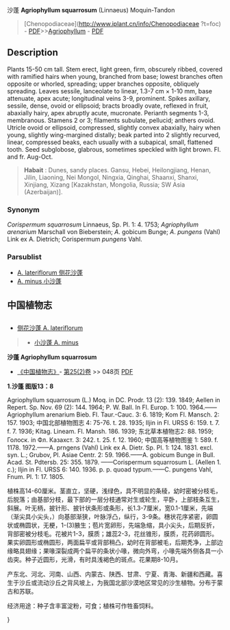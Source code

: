 沙蓬 **Agriophyllum squarrosum** (Linnaeus) Moquin-Tandon

> [Chenopodiaceae](http://www.iplant.cn/info/Chenopodiaceae ?t=foc) - [PDF](http://iplant.cn/foc/pdf/Chenopodiaceae.pdf)>>[Agriophyllum](Agriophyllum-沙蓬属.md) - [PDF](http://www.iplant.cn/foc/pdf/Agriophyllum.pdf)

## Description

Plants 15-50 cm tall. Stem erect, light green, firm, obscurely ribbed, covered with ramified hairs when young, branched from base; lowest branches often opposite or whorled, spreading; upper branches opposite, obliquely spreading. Leaves sessile, lanceolate to linear, 1.3-7 cm × 1-10 mm, base attenuate, apex acute; longitudinal veins 3-9, prominent. Spikes axillary, sessile, dense, ovoid or ellipsoid; bracts broadly ovate, reflexed in fruit, abaxially hairy, apex abruptly acute, mucronate. Perianth segments 1-3, membranous. Stamens 2 or 3; filaments subulate, pellucid; anthers ovoid. Utricle ovoid or ellipsoid, compressed, slightly convex abaxially, hairy when young, slightly wing-margined distally; beak parted into 2 slightly recurved, linear, compressed beaks, each usually with a subapical, small, flattened tooth. Seed subglobose, glabrous, sometimes speckled with light brown. Fl. and fr. Aug-Oct.

> **Habait** : 
> Dunes, sandy places. Gansu, Hebei, Heilongjiang, Henan, Jilin, Liaoning, Nei Mongol, Ningxia, Qinghai, Shaanxi, Shanxi, Xinjiang, Xizang [Kazakhstan, Mongolia, Russia; SW Asia (Azerbaijan)].

### Synonym
*Corispermum* *squarrosum* Linnaeus, Sp. Pl. 1: 4. 1753; *Agriophyllum* *arenarium* Marschall von Bieberstein; *A*. gobicum Bunge; *A*. *pungens* (Vahl) Link ex A. Dietrich; Corispermum *pungens* Vahl.

### Parsublist

* [A.  lateriflorum  侧花沙蓬](Agriophyllum-lateriflorum-侧花沙蓬.md)
* [A.  minus  小沙蓬](Agriophyllum-minus-小沙蓬.md)

## 中国植物志

## 
* [侧花沙蓬  A.  lateriflorum](Agriophyllum-lateriflorum-侧花沙蓬.md)
> * [小沙蓬  A.  minus](Agriophyllum-minus-小沙蓬.md)

**沙蓬 Agriophyllum squarrosum**

* [《中国植物志》](http://www.iplant.cn/frps)- [第25(2)卷](http://www.iplant.cn/frps/vol/25(2)) >> 048页 [PDF](http://www.iplant.cn/frps/pdf/25(2)/048.pdf)

**1.沙蓬 图版13：8**

Agriophyllum squarrosum (L.) Moq. in DC. Prodr. 13 (2): 139. 1849; Aellen in Repert. Sp. Nov. 69 (2): 144. 1964; P. W. Ball. In Fl. Europ. 1: 100. 1964.——Agriophyllum arenarium Bieb. Fl. Taur.-Cauc. 3: 6. 1819; Kom Fl. Mansch. 2: 157. 1903; 中国北部植物图志 4: 75-76. t. 28. 1935; Iljin in Fl. URSS 6: 159. t. 7. f. 7. 1936; Kitag. Lineam. Fl. Mansh. 186. 1939; 东北草本植物志2: 88. 1959; Голоск. in Фл. Казахст. 3: 242. t. 25. f. 12. 1960; 中国高等植物图鉴 1: 589. f. 1178. 1972.——A. prngens (Vahl) Link ex A. Dietr. Sp. Pl. 1: 124. 1831. excl. syn. L.; Grubov, Pl. Asiae Centr. 2: 59. 1966.——A. gobicum Bunge in Bull. Acad. St. Pdtersb. 25: 355. 1879. ——Corispermum squarrosum L. (Aellen 1. c.); Iljin in Fl. URSS 6: 140. 1936. p. p. quoad typum.——C. pungens Vahl, Fnum. Pl. 1: 17. 1805.

植株高14-60厘米。茎直立，坚硬，浅绿色，具不明显的条稜，幼时密被分枝毛，后脱落；由基部分枝，最下部的一层分枝通常对生或轮生，平卧，上部枝条互生，斜展。叶无柄，披针形、披针状条形或条形，长1.3-7厘米，宽0.1-1厘米，先端（渐尖具小尖头，）向基部渐狭，叶脉浮凸，纵行，3-9条。穗状花序紧密，卵圆状或椭圆状，无梗，1-(3)腋生；苞片宽卵形，先端急缩，具小尖头，后期反折，背部密被分枝毛。花被片1-3，膜质；雄蕊2-3，花丝锥形，膜质，花药卵圆形。果实卵圆形或椭圆形，两面扁平或背部稍凸，幼时在背部被毛，后期秃净，上部边缘略具翅缘；果喙深裂成两个扁平的条状小喙，微向外弯，小喙先端外侧各具一小齿突。种子近圆形，光滑，有时具浅褐色的斑点。花果期8-10月。

产东北、河北、河南、山西、内蒙古、陕西、甘肃、宁夏、青海、新疆和西藏。喜生于沙丘或流动沙丘之背风坡上，为我国北部沙漠地区常见的沙生植物。分布于蒙古和苏联。

经济用途：种子含丰富淀粉，可食；植株可作牲畜饲料。

}